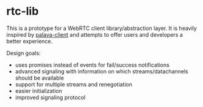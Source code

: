 # rtc-lib

This is a prototype for a WebRTC client library/abstraction layer. It is heavily
inspired by [palava-client](https://github.com/palavatv/palava-client) and
attempts to offer users and developers a better experience.

Design goals:

* uses promises instead of events for fail/success notifications
* advanced signaling with information on which streams/datachannels should be
available
* support for multiple streams and renegotiation
* easier initialization
* improved signaling protocol

